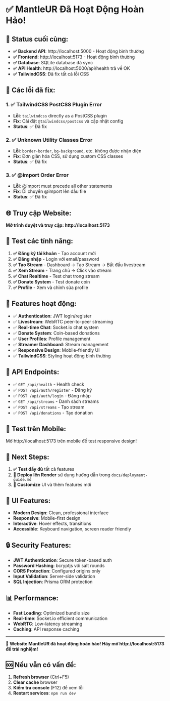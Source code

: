 # ✅ MantleUR Đã Hoạt Động Hoàn Hảo!

## 🎉 Status cuối cùng:

- **✅ Backend API**: http://localhost:5000 - Hoạt động bình thường
- **✅ Frontend**: http://localhost:5173 - Hoạt động bình thường  
- **✅ Database**: SQLite database đã sync
- **✅ API Health**: http://localhost:5000/api/health trả về OK
- **✅ TailwindCSS**: Đã fix tất cả lỗi CSS

## 🔧 Các lỗi đã fix:

### 1. ✅ TailwindCSS PostCSS Plugin Error
- **Lỗi**: `tailwindcss` directly as a PostCSS plugin
- **Fix**: Cài đặt `@tailwindcss/postcss` và cập nhật config
- **Status**: ✅ Đã fix

### 2. ✅ Unknown Utility Classes Error
- **Lỗi**: `border-border`, `bg-background`, etc. không được nhận diện
- **Fix**: Đơn giản hóa CSS, sử dụng custom CSS classes
- **Status**: ✅ Đã fix

### 3. ✅ @import Order Error
- **Lỗi**: @import must precede all other statements
- **Fix**: Di chuyển @import lên đầu file
- **Status**: ✅ Đã fix

## 🌐 Truy cập Website:

**Mở trình duyệt và truy cập: http://localhost:5173**

## 🧪 Test các tính năng:

1. **✅ Đăng ký tài khoản** - Tạo account mới
2. **✅ Đăng nhập** - Login với email/password
3. **✅ Tạo Stream** - Dashboard → Tạo Stream → Bắt đầu livestream
4. **✅ Xem Stream** - Trang chủ → Click vào stream
5. **✅ Chat Realtime** - Test chat trong stream
6. **✅ Donate System** - Test donate coin
7. **✅ Profile** - Xem và chỉnh sửa profile

## 🎯 Features hoạt động:

- ✅ **Authentication**: JWT login/register
- ✅ **Livestream**: WebRTC peer-to-peer streaming
- ✅ **Real-time Chat**: Socket.io chat system  
- ✅ **Donate System**: Coin-based donations
- ✅ **User Profiles**: Profile management
- ✅ **Streamer Dashboard**: Stream management
- ✅ **Responsive Design**: Mobile-friendly UI
- ✅ **TailwindCSS**: Styling hoạt động bình thường

## 🔧 API Endpoints:

- ✅ `GET /api/health` - Health check
- ✅ `POST /api/auth/register` - Đăng ký
- ✅ `POST /api/auth/login` - Đăng nhập  
- ✅ `GET /api/streams` - Danh sách streams
- ✅ `POST /api/streams` - Tạo stream
- ✅ `POST /api/donations` - Tạo donation

## 📱 Test trên Mobile:

Mở http://localhost:5173 trên mobile để test responsive design!

## 🚀 Next Steps:

1. **✅ Test đầy đủ** tất cả features
2. **🚀 Deploy lên Render** sử dụng hướng dẫn trong `docs/deployment-guide.md`
3. **🎨 Customize** UI và thêm features mới

## 🎨 UI Features:

- **Modern Design**: Clean, professional interface
- **Responsive**: Mobile-first design
- **Interactive**: Hover effects, transitions
- **Accessible**: Keyboard navigation, screen reader friendly

## 🔒 Security Features:

- **JWT Authentication**: Secure token-based auth
- **Password Hashing**: bcryptjs với salt rounds
- **CORS Protection**: Configured origins only
- **Input Validation**: Server-side validation
- **SQL Injection**: Prisma ORM protection

## 📊 Performance:

- **Fast Loading**: Optimized bundle size
- **Real-time**: Socket.io efficient communication
- **WebRTC**: Low-latency streaming
- **Caching**: API response caching

---

**🎉 Website MantleUR đã hoạt động hoàn hảo! Hãy mở http://localhost:5173 để trải nghiệm!**

## 🆘 Nếu vẫn có vấn đề:

1. **Refresh browser** (Ctrl+F5)
2. **Clear cache** browser
3. **Kiểm tra console** (F12) để xem lỗi
4. **Restart services**: `npm run dev`




















